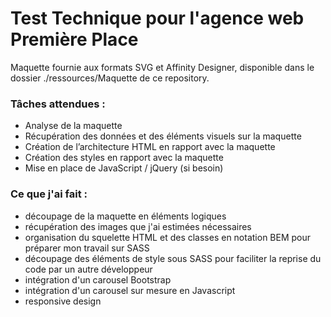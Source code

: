 # Test Technique pour l'agence web Première Place

Maquette fournie aux formats SVG et Affinity Designer, disponible dans le dossier ./ressources/Maquette de ce repository.

### Tâches attendues :
- Analyse de la maquette 
- Récupération des données et des éléments visuels sur la maquette 
- Création de l’architecture HTML en rapport avec la maquette 
- Création des styles en rapport avec la maquette 
- Mise en place de JavaScript / jQuery (si besoin)

### Ce que j'ai fait : 
- découpage de la maquette en éléments logiques
- récupération des images que j'ai estimées nécessaires
- organisation du squelette HTML et des classes en notation BEM pour préparer mon travail sur SASS
- découpage des éléments de style sous SASS pour faciliter la reprise du code par un autre développeur
- intégration d'un carousel Bootstrap
- intégration d'un carousel sur mesure en Javascript
- responsive design
